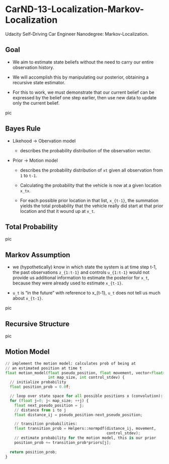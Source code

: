 # CarND-13-Localization-Markov-Localization
Udacity Self-Driving Car Engineer Nanodegree: Markov-Localization.

## Goal

- We aim to estimate state beliefs without the need to carry our entire observation history. 

- We will accomplish this by manipulating our posterior, obtaining a recursive state estimator. 

- For this to work, we must demonstrate that our current belief can be expressed by the belief one step earlier, then use new data to update only the current belief.

pic

## Bayes Rule

- Likehood -> Obervation model

  - describes the probability distribution of the observation vector.
  
- Prior -> Motion model

  - describes the probability distribution of `xt` given all observation from `1` to `t-1`.
  
  - Calculating the probability that the vehicle is now at a given location `x_tx`.
  
  - For each possible prior location in that list, `x_{t-1}`, the summation yields the total probability that the vehicle really did start at that prior location and that it wound up at `x_t`.
  
## Total Probability

pic

## Markov Assumption

- we (hypothetically) know in which state the system is at time step t-1, the past observations `z_{1:t-1}` and controls `u_{1:t-1}` would not provide us additional information to estimate the posterior for `x_t`, because they were already used to estimate `x_{t-1}`. 

- `u_t` is “in the future” with reference to x_{t-1}, `u_t` does not tell us much about `x_{t-1}`.

pic

## Recursive Structure

pic

## Motion Model

```python
// implement the motion model: calculates prob of being at 
// an estimated position at time t
float motion_model(float pseudo_position, float movement, vector<float> priors,
                   int map_size, int control_stdev) {
  // initialize probability
  float position_prob = 0.0f;

  // loop over state space for all possible positions x (convolution):
  for (float j=0; j< map_size; ++j) {
    float next_pseudo_position = j;
    // distance from i to j
    float distance_ij = pseudo_position-next_pseudo_position;

    // transition probabilities:
    float transition_prob = Helpers::normpdf(distance_ij, movement, 
                                             control_stdev);
    // estimate probability for the motion model, this is our prior
    position_prob += transition_prob*priors[j];
  
  return position_prob;
}

```
